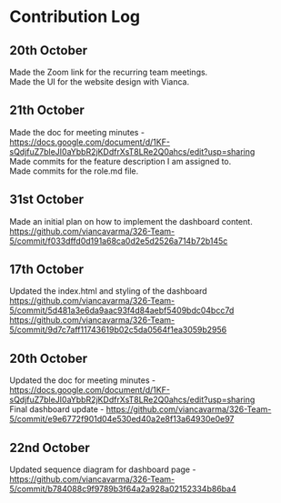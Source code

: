 # Contribution Log

## 20th October
Made the Zoom link for the recurring team meetings. <br />
Made the UI for the website design with Vianca. <br />

## 21th October
Made the doc for meeting minutes - https://docs.google.com/document/d/1KF-sQdjfuZ7bleJI0aYbbR2jKDdfrXsT8LRe2Q0ahcs/edit?usp=sharing <br />
Made commits for the feature description I am assigned to. <br />
Made commits for the role.md file. <br />

## 31st October
Made an initial plan on how to implement the dashboard content. <br/>
https://github.com/viancavarma/326-Team-5/commit/f033dffd0d191a68ca0d2e5d2526a714b72b145c <br/>

## 17th October
Updated the index.html and styling of the dashboard <br/>
https://github.com/viancavarma/326-Team-5/commit/5d481a3e6da9aac93f4d84aebf5409bdc04bcc7d <br/>
https://github.com/viancavarma/326-Team-5/commit/9d7c7aff11743619b02c5da0564f1ea3059b2956 <br/>

## 20th October
Updated the doc for meeting minutes - https://docs.google.com/document/d/1KF-sQdjfuZ7bleJI0aYbbR2jKDdfrXsT8LRe2Q0ahcs/edit?usp=sharing <br />
Final dashboard update - https://github.com/viancavarma/326-Team-5/commit/e9e6772f901d04e530ed40a2e8f13a64930e0e97 <br/>

## 22nd October
Updated sequence diagram for dashboard page - https://github.com/viancavarma/326-Team-5/commit/b784088c9f9789b3f64a2a928a02152334b86ba4 <br/>
